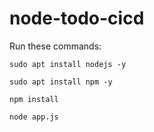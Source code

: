# node-todo-cicd

Run these commands:


`sudo apt install nodejs -y`


`sudo apt install npm -y`


`npm install`

`node app.js`

